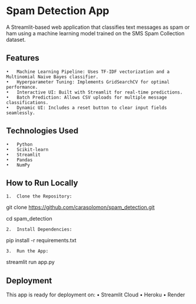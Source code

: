 # Spam Detection App

A Streamlit-based web application that classifies text messages as spam or ham using a machine learning model trained on the SMS Spam Collection dataset.

## Features
	•	Machine Learning Pipeline: Uses TF-IDF vectorization and a Multinomial Naive Bayes classifier.
	•	Hyperparameter Tuning: Implements GridSearchCV for optimal performance.
	•	Interactive UI: Built with Streamlit for real-time predictions.
	•	Batch Prediction: Allows CSV uploads for multiple message classifications.
	•	Dynamic UI: Includes a reset button to clear input fields seamlessly.

## Technologies Used
	•	Python
	•	Scikit-learn
	•	Streamlit
	•	Pandas
	•	NumPy

## How to Run Locally
	1.	Clone the Repository:

git clone https://github.com/carasolomon/spam_detection.git

cd spam_detection


	2.	Install Dependencies:

pip install -r requirements.txt


	3.	Run the App:

streamlit run app.py

## Deployment

This app is ready for deployment on:
	•	Streamlit Cloud
	•	Heroku
	•	Render


